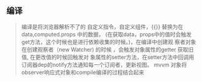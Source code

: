 ## 编译
 > 编译是将浏览器解析不了的 自定义指令，自定义组件，{{}} 替换为在data,computed.props 中的数据，
   (在获取data，props中的值时会触发 get方法，这个时候也是进行依赖收集的时候。)，在编译中创建观
    察者对象
 > 在创建观察者（new Watcher) 的时候 ，会触发对象属性的getter 获取旧值, 在更改值的时候回触发对
   象属性的setter方法，在setter方法中回调用订阅器dep的notify方法通知每一个订阅者，更新视图。
 > mvvm 对象将observer响应式对象和compile编译的过程结合起来
   